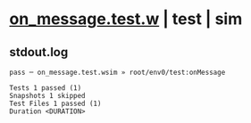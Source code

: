 # [on_message.test.w](../../../../../../examples/tests/sdk_tests/topic/on_message.test.w) | test | sim

## stdout.log
```log
pass ─ on_message.test.wsim » root/env0/test:onMessage

Tests 1 passed (1)
Snapshots 1 skipped
Test Files 1 passed (1)
Duration <DURATION>
```

